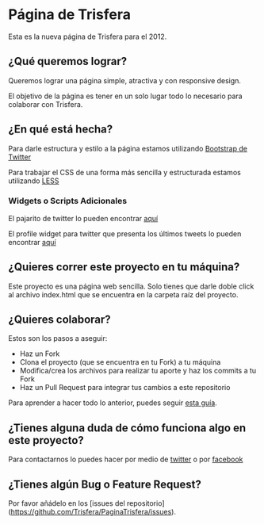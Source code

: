Página de Trisfera
==================

Esta es la nueva página de Trisfera para el 2012.

¿Qué queremos lograr?
------------------

Queremos lograr una página simple, atractiva y con responsive design.

El objetivo de la página es tener en un solo lugar todo lo necesario para colaborar con Trisfera.

¿En qué está hecha?
------------------

Para darle estructura y estilo a la página estamos utilizando [Bootstrap de Twitter](https://github.com/twitter/bootstrap/)

Para trabajar el CSS de una forma más sencilla y estructurada estamos utilizando [LESS](http://lesscss.org/)

### Widgets o Scripts Adicionales

El pajarito de twitter lo pueden encontrar [aquí](http://www.way2blogging.org/2011/04/add-animated-flying-twitter-bird-widget.html)

El profile widget para twitter que presenta los últimos tweets lo pueden encontrar [aquí](https://twitter.com/about/resources/widgets/widget_profile)

¿Quieres correr este proyecto en tu máquina?
-------------------------------------------

Este proyecto es una página web sencilla. Solo tienes que darle doble click al archivo index.html que se encuentra en la carpeta raíz del proyecto.

¿Quieres colaborar?
------------------

Estos son los pasos a aseguir:

- Haz un Fork
- Clona el proyecto (que se encuentra en tu Fork) a tu máquina
- Modifica/crea los archivos para realizar tu aporte y haz los commits a tu Fork
- Haz un Pull Request para integrar tus cambios a este repositorio

Para aprender a hacer todo lo anterior, puedes seguir [esta guía](https://github.com/Trisfera/Trisfera/wiki/Git-y-Github).

¿Tienes alguna duda de cómo funciona algo en este proyecto?
----------------------------------------------------------

Para contactarnos lo puedes hacer por medio de [twitter](https://twitter.com/Trisfera) o por [facebook](https://www.facebook.com/groups/trisfera/)

¿Tienes algún Bug o Feature Request?
-----------------------------------

Por favor añádelo en los [issues del repositorio] (https://github.com/Trisfera/PaginaTrisfera/issues).


